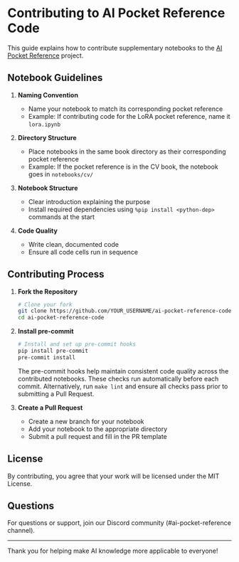 # Contributing to AI Pocket Reference Code

This guide explains how to contribute supplementary notebooks to the
[AI Pocket Reference](https://github.com/VectorInstitute/ai-pocket-reference) project.

## Notebook Guidelines

1. **Naming Convention**

   - Name your notebook to match its corresponding pocket reference
   - Example: If contributing code for the LoRA pocket reference, name it `lora.ipynb`

2. **Directory Structure**

   - Place notebooks in the same book directory as their corresponding pocket reference
   - Example: If the pocket reference is in the CV book, the notebook goes in `notebooks/cv/`

3. **Notebook Structure**

   - Clear introduction explaining the purpose
   - Install required dependencies using `%pip install <python-dep>` commands at
     the start

4. **Code Quality**
   - Write clean, documented code
   - Ensure all code cells run in sequence

## Contributing Process

1. **Fork the Repository**

   ```bash
   # Clone your fork
   git clone https://github.com/YOUR_USERNAME/ai-pocket-reference-code.git
   cd ai-pocket-reference-code
   ```

2. **Install pre-commit**

   ```bash
   # Install and set up pre-commit hooks
   pip install pre-commit
   pre-commit install
   ```

   The pre-commit hooks help maintain consistent code quality across the contributed
   notebooks. These checks run automatically before each commit. Alternatively,
   run `make lint` and ensure all checks pass prior to submitting a Pull Request.

3. **Create a Pull Request**
   - Create a new branch for your notebook
   - Add your notebook to the appropriate directory
   - Submit a pull request and fill in the PR template

## License

By contributing, you agree that your work will be licensed under the MIT License.

## Questions

For questions or support, join our Discord community (#ai-pocket-reference channel).

---

Thank you for helping make AI knowledge more applicable to everyone!
